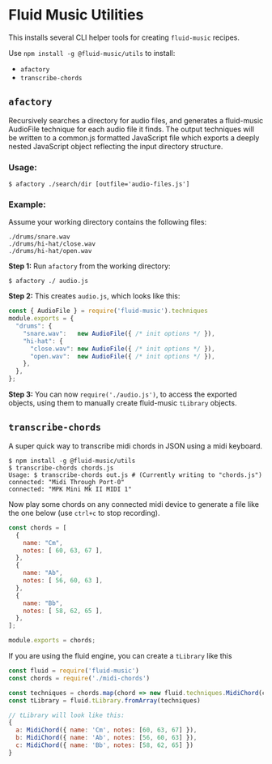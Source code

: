 # Fluid Music Utilities

This installs several CLI helper tools for creating `fluid-music` recipes.

Use `npm install -g @fluid-music/utils` to install:

- `afactory`
- `transcribe-chords`

## `afactory`

Recursively searches a directory for audio files, and generates a fluid-music
AudioFile technique for each audio file it finds. The output techniques will be
written to a common.js formatted JavaScript file which exports a deeply nested
JavaScript object reflecting the input directory structure.

### Usage:

`$ afactory ./search/dir [outfile='audio-files.js']`

### Example:
Assume your working directory contains the following files:

```
./drums/snare.wav
./drums/hi-hat/close.wav
./drums/hi-hat/open.wav
```

**Step 1:** Run `afactory` from the working directory:

```
$ afactory ./ audio.js
```

**Step 2:** This creates `audio.js`, which looks like this:
```javascript
const { AudioFile } = require('fluid-music').techniques
module.exports = {
  "drums": {
    "snare.wav":   new AudioFile({ /* init options */ }),
    "hi-hat": {
      "close.wav": new AudioFile({ /* init options */ }),
      "open.wav":  new AudioFile({ /* init options */ }),
    },
  },
};
```
**Step 3:** You can now `require('./audio.js')`, to access the exported objects,
using them to manually create fluid-music `tLibrary` objects.


## `transcribe-chords`

A super quick way to transcribe midi chords in JSON using a midi keyboard.

```
$ npm install -g @fluid-music/utils
$ transcribe-chords chords.js
Usage: $ transcribe-chords out.js # (Currently writing to "chords.js")
connected: "Midi Through Port-0"
connected: "MPK Mini Mk II MIDI 1"
```

Now play some chords on any connected midi device to generate a file like the one below (use `ctrl+c` to stop recording).

```javascript
const chords = [
  {
    name: "Cm",
    notes: [ 60, 63, 67 ],
  },
  {
    name: "Ab",
    notes: [ 56, 60, 63 ],
  },
  {
    name: "Bb",
    notes: [ 58, 62, 65 ],
  },
];

module.exports = chords;
```

If you are using the fluid engine, you can create a `tLibrary` like this

```javascript
const fluid = require('fluid-music')
const chords = require('./midi-chords')

const techniques = chords.map(chord => new fluid.techniques.MidiChord(chord))
const tLibrary = fluid.tLibrary.fromArray(techniques)

// tLibrary will look like this:
{
  a: MidiChord({ name: 'Cm', notes: [60, 63, 67] }),
  b: MidiChord({ name: 'Ab', notes: [56, 60, 63] }),
  c: MidiChord({ name: 'Bb', notes: [58, 62, 65] })
}
```
